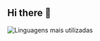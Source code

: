 ## Hi there 👋
![Linguagens mais utilizadas](https://github-readme-stats.vercel.app/api/top-langs/?username=l-furquim&layout=compact&theme=dark)
